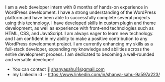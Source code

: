I am a web developer intern with 8 months of hands-on experience in WordPress development. I have a strong understanding of the WordPress platform and have been able to successfully complete several projects using this technology. I have developed skills in custom plugin and theme development, as well as experience with front-end technologies such as HTML, CSS, and JavaScript. I am always eager to learn new technology. and I am confident in my ability to make a positive contribution to any WordPress development project.
                              I am currently enhancing my skills as a full-stack developer, expanding my knowledge and abilities across the entire development process. I am dedicated to becoming a well-rounded and versatile developer!
- You can contact 📧 shanyasahu11@gmail.com
- my Linkedin id :- https://www.linkedin.com/in/shanya-sahu-9a597a223/


<!---
Shanya-Sahu/Shanya-Sahu is a ✨ special ✨ repository because its `README.md` (this file) appears on your GitHub profile.
You can click the Preview link to take a look at your changes.
--->
